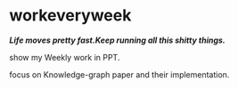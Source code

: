 # workeveryweek

***Life moves pretty fast.Keep running all this shitty things.***

show my Weekly work in PPT.

focus on Knowledge-graph paper and their implementation.


